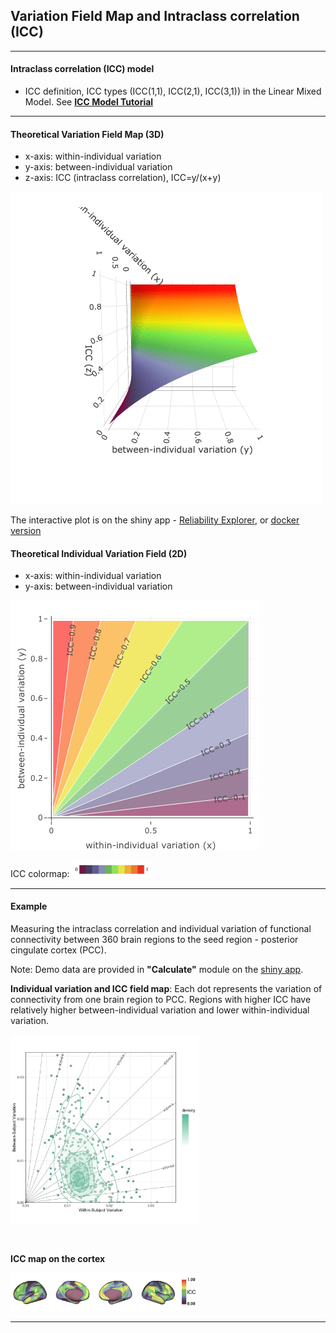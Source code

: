 ## Variation Field Map and Intraclass correlation (ICC)

----

#### Intraclass correlation (ICC) model 
- ICC definition, ICC types (ICC(1,1), ICC(2,1), ICC(3,1)) in the Linear Mixed Model. See [**ICC Model Tutorial**](https://github.com/TingsterX/Reliability_Explorer/blob/main/tutorial_ICC_in_R.ipynb)

----

#### Theoretical Variation Field Map (3D)

- x-axis: within-individual variation  
- y-axis: between-individual variation 
- z-axis: ICC (intraclass correlation), ICC=y/(x+y)

![](figures/Theoretical_Variation_Field_Map_3D.gif)

The interactive plot is on the shiny app - [Reliability Explorer](https://tingsterx.shinyapps.io/ReliabilityExplorer), or [docker version](https://github.com/TingsterX/Reliability_Explorer)

#### Theoretical Individual Variation Field (2D)
- x-axis: within-individual variation
- y-axis: between-individual variation 

![](figures/Theoretical_Variation_Field_Map_2D.png)

ICC colormap: <img src='figures/ICC_Colormap.png' width=25%>

----

#### Example

Measuring the intraclass correlation and individual variation of functional connectivity between 360 brain regions to the seed region - posterior cingulate cortex (PCC).

Note: Demo data are provided in **"Calculate"** module on the [shiny app](https://tingsterx.shinyapps.io/ReliabilityExplorer).

**Individual variation and ICC field map**: Each dot represents the variation of connectivity from one brain region to PCC. Regions with higher ICC have relatively higher between-individual variation and lower within-individual variation.

<img src='figures/Example_FieldMap.png' width=60%>

&nbsp;

**ICC map on the cortex**

<img src='figures/Example_CortexMap_ICC.png' width=60%>


----





